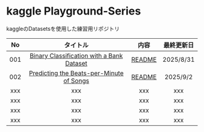 # kaggle Playground-Series

kaggleのDatasetsを使用した練習用リポジトリ

|No|タイトル|内容|最終更新日|
|:--:|:--:|:--:|:--:|
|001|[Binary Classification with a Bank Dataset](https://www.kaggle.com/competitions/playground-series-s5e8)|[README](https://github.com/kaneda05/kaggle_Playground-Series/blob/main/01_Binary_Classification%7CBank_Dataset/01_README.md)|2025/8/31|
|002|[Predicting the Beats-per-Minute of Songs](https://www.kaggle.com/competitions/playground-series-s5e9)|[README](https://github.com/kaneda05/kaggle_Playground-Series/blob/main/01_Binary_Classification%7CBank_Dataset/01_README.md)|2025/9/2|
|xxx|xxx|xxx|xxx|
|xxx|xxx|xxx|xxx|
|xxx|xxx|xxx|xxx|
|xxx|xxx|xxx|xxx|